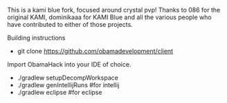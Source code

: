 This is a kami blue fork, focused around crystal pvp!
Thanks to 086 for the original KAMI, dominikaaa for KAMI Blue and all the various people who have contributed to either of those projects.

Building instructions

 - git clone https://github.com/obamadevelopment/client

Import ObamaHack into your IDE of choice.
- ./gradlew setupDecompWorkspace
- ./gradlew genIntellijRuns #for intellij
- ./gradlew eclipse #for eclipse
